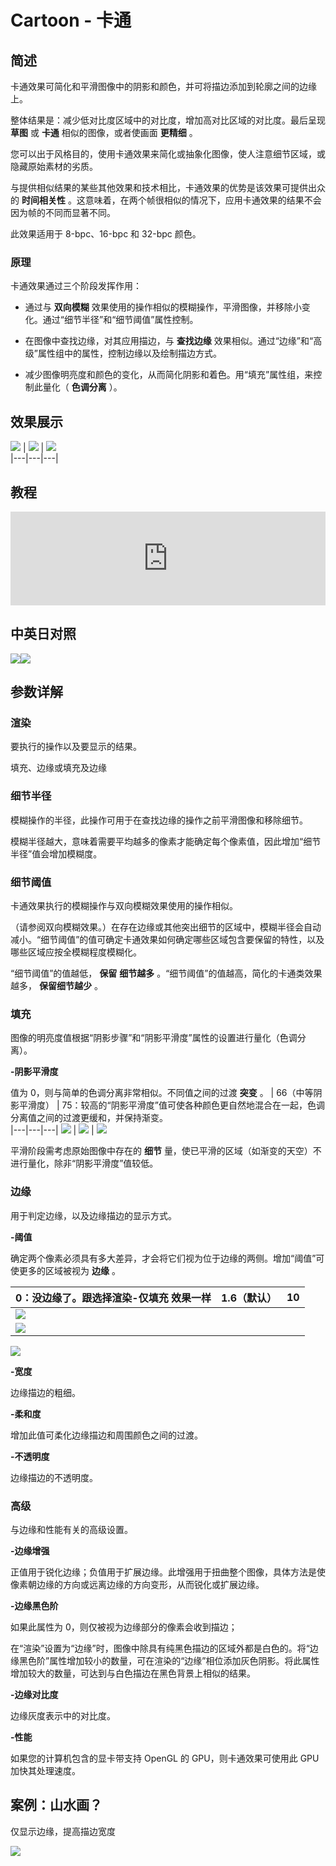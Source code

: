 # Cartoon - 卡通

## 简述

卡通效果可简化和平滑图像中的阴影和颜色，并可将描边添加到轮廓之间的边缘上。

整体结果是：减少低对比度区域中的对比度，增加高对比区域的对比度。最后呈现 **草图** 或 **卡通** 相似的图像，或者使画面 **更精细** 。

您可以出于风格目的，使用卡通效果来简化或抽象化图像，使人注意细节区域，或隐藏原始素材的劣质。

与提供相似结果的某些其他效果和技术相比，卡通效果的优势是该效果可提供出众的 **时间相关性**
。这意味着，在两个帧很相似的情况下，应用卡通效果的结果不会因为帧的不同而显著不同。

此效果适用于 8-bpc、16-bpc 和 32-bpc 颜色。

### 原理

卡通效果通过三个阶段发挥作用：

- 通过与 **双向模糊** 效果使用的操作相似的模糊操作，平滑图像，并移除小变化。通过“细节半径”和“细节阈值”属性控制。

- 在图像中查找边缘，对其应用描边，与 **查找边缘** 效果相似。通过“边缘”和“高级”属性组中的属性，控制边缘以及绘制描边方式。

- 减少图像明亮度和颜色的变化，从而简化阴影和着色。用“填充”属性组，来控制此量化（ **色调分离** ）。

## 效果展示

![](https://cdn.yuelili.com/20211231122028.png) |
![](https://cdn.yuelili.com/20211231133644.png) |
![](https://cdn.yuelili.com/20211231133958.png)  
|---|---|---|

## 教程

<iframe src="https://player.bilibili.com/player.html?bvid=BV1e34y1X7Vj&page=128&high_quality=1" width="100%" allowfullscreen="allowfullscreen" frameborder="0"></iframe>

## 中英日对照

![](https://mir.yuelili.com/wp-content/uploads/user/AE/effects/AE-Effects-Stylize-Cartoon.png)![](https://mir.yuelili.com/wp-content/uploads/user/AE/effects/AE-Effects-Stylize-Cartoon_cn.png)

## 参数详解

### 渲染

要执行的操作以及要显示的结果。

填充、边缘或填充及边缘

### 细节半径

模糊操作的半径，此操作可用于在查找边缘的操作之前平滑图像和移除细节。

模糊半径越大，意味着需要平均越多的像素才能确定每个像素值，因此增加“细节半径”值会增加模糊度。

### 细节阈值

卡通效果执行的模糊操作与双向模糊效果使用的操作相似。

（请参阅双向模糊效果。）在存在边缘或其他突出细节的区域中，模糊半径会自动减小。“细节阈值”的值可确定卡通效果如何确定哪些区域包含要保留的特性，以及哪些区域应按全模糊程度模糊化。

“细节阈值”的值越低， **保留** **细节越多** 。“细节阈值”的值越高，简化的卡通类效果越多， **保留细节越少** 。

### 填充

图像的明亮度值根据“阴影步骤”和“阴影平滑度”属性的设置进行量化（色调分离）。

**-阴影平滑度**

值为 0，则与简单的色调分离非常相似。不同值之间的过渡 **突变** 。 | 66（中等阴影平滑度） |
75：较高的“阴影平滑度”值可使各种颜色更自然地混合在一起，色调分离值之间的过渡更缓和，并保持渐变。  
|---|---|---|
![](https://cdn.yuelili.com/20211231134810.png) |
![](https://cdn.yuelili.com/20211231134932.png) |
![](https://cdn.yuelili.com/20211231133644.png)

平滑阶段需考虑原始图像中存在的 **细节** 量，使已平滑的区域（如渐变的天空）不进行量化，除非“阴影平滑度”值较低。

### 边缘

用于判定边缘，以及边缘描边的显示方式。

**-阈值**

确定两个像素必须具有多大差异，才会将它们视为位于边缘的两侧。增加“阈值”可使更多的区域被视为 **边缘** 。

| 0：没边缘了。跟选择渲染-仅填充 效果一样         | 1.6（默认） | 10  |
| ----------------------------------------------- | ----------- | --- |
| ![](https://cdn.yuelili.com/20211231135719.png) |
| ![](https://cdn.yuelili.com/20211231134932.png) |

![](https://cdn.yuelili.com/20211231135626.png)

**-宽度**

边缘描边的粗细。

**-柔和度**

增加此值可柔化边缘描边和周围颜色之间的过渡。

**-不透明度**

边缘描边的不透明度。

### 高级

与边缘和性能有关的高级设置。

**-边缘增强**

正值用于锐化边缘；负值用于扩展边缘。此增强用于扭曲整个图像，具体方法是使像素朝边缘的方向或远离边缘的方向变形，从而锐化或扩展边缘。

**-边缘黑色阶**

如果此属性为 0，则仅被视为边缘部分的像素会收到描边；

在“渲染”设置为“边缘”时，图像中除具有纯黑色描边的区域外都是白色的。将“边缘黑色阶”属性增加较小的数量，可在渲染的“边缘”相位添加灰色阴影。将此属性增加较大的数量，可达到与白色描边在黑色背景上相似的结果。

**-边缘对比度**

边缘灰度表示中的对比度。

**-性能**

如果您的计算机包含的显卡带支持 OpenGL 的 GPU，则卡通效果可使用此 GPU 加快其处理速度。

## 案例：山水画？

仅显示边缘，提高描边宽度

![](https://cdn.yuelili.com/20211231140221.png)
